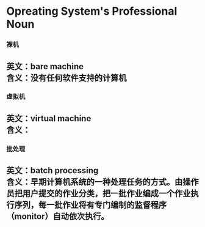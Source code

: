 # Opreating System's Professional Noun  

### 裸机  
英文：bare machine  
含义：没有任何软件支持的计算机  
---
### 虚拟机  
英文：virtual machine  
含义：  
---
### 批处理  
英文：batch processing  
含义：早期计算机系统的一种处理任务的方式。由操作员把用户提交的作业分类，把一批作业编成一个作业执行序列，每一批作业将有专门编制的监督程序（monitor）自动依次执行。  
---
